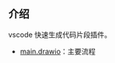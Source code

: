 ## 介绍

vscode 快速生成代码片段插件。

- [main.drawio](https://viewer.diagrams.net/?highlight=0000ff&layers=1&nav=1&title=main.drawio#Uhttps%3A%2F%2Fraw.githubusercontent.com%2Fzhuoooo%2Fdoodles%2Fmain%2FcodeSnippets%2Fmain.drawio)：主要流程